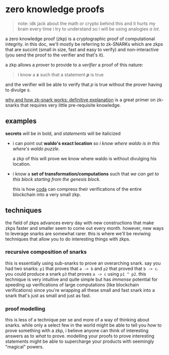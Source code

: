 # zero knowledge proofs

> note: idk jack about the math or crypto behind this and it hurts my brain every time i try to understand so i will be using analogies *a lot*.

a zero knowledge proof (zkp) is a cryptographic proof of computational integrity. in this doc, we'll mostly be referring to zk-SNARKs which are zkps that are succint (small in size, fast and easy to verify) and non-interactive (you send the proof to the verifier and that's it).

a zkp allows a *prover* to provide to a *verifier* a proof of this nature:
> i know a ***s*** such that a statement ***p*** is true

and the verifier will be able to verify that *p* is true without the prover having to divulge *s*.

[why and how zk-snark works: definitive explanation](https://arxiv.org/pdf/1906.07221.pdf) is a great primer on zk-snarks that requires very little pre-requisite knowledge.


## examples

**secrets** will be in bold, and *statements* will be italicized
- i can point out **waldo's exact location** so *i know where waldo is in this where's waldo puzzle*.
  
  a zkp of this will prove we know where waldo is without divulging his location.
- i know a **set of transformation/computations** such that *we can get to this block starting from the genesis block*.
  
  this is how [coda](https://codaprotocol.com/) can compress their verifications of the entire blockchain into a very small zkp.
 
## techniques
the field of zkps advances every day with new constructions that make zkps faster and smaller seem to come out every month. however, new ways to leverage snarks are somewhat rarer. this is where we'll be reviwing techniques that allow you to do interesting things with zkps.
### recursive composition of snarks
this is essentially using sub-snarks to prove an overarching snark. say you had two snarks: `p1` that proves that `a -> b` and `p2` that proved that `b -> c`. you could produce a snark `p3` that proves `a -> c` using `p1 ^ p2`. this technique is very intuitive and quite simple but has *immense* potential for speeding up verifications of large computations (like blockchain verifications) since you're wrapping all these small and fast snark into a snark that's just as small and just as fast.
### proof modelling
this is less of a technique per se and more of a way of thinking about snarks. while only a select few in the world might be able to tell you *how* to prove something with a zkp, i believe anyone can think of interesting answers as to *what* to prove. modelling your proofs to prove interesting statements might be able to supercharge your products with seemingly "magical" powers.
